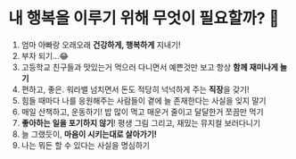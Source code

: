 # **내 행복을 이루기 위해 무엇이 필요할까?** 🥰

1. 엄마 아빠랑 오래오래 **건강하게, 행복하게** 지내기!
2. 부자 되기...😂
3. 고등학교 친구들과 맛있는거 먹으러 다니면서 예쁜것만 보고 항상 **함께 재미나게 놀기**
4. 편하고, 좋은. 워라밸 넘치면서 돈도 적당히 넉넉하게 주는 **직장**을 갖기!
5. 힘들 때마다 나를 응원해주는 사람들이 곁에 늘 존재한다는 사실을 잊지 말기
6. 매일 산책하고, 운동하기! 밥 많이 먹고 매운거 줄이고 달달한거 쪼끔만 먹기
7. **좋아하는 일을 포기하지 않기**! 평생 그림 그리고, 재밌는 뮤지컬 보러다니기
8. 늘 그랬듯이, **마음이 시키는대로 살아가기!**
9. 나는 뭐든 할 수 있다는 사실을 명심하기